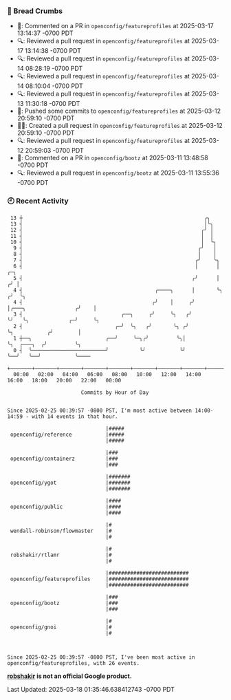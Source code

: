 ### 🍞 Bread Crumbs

 * 💬: Commented on a PR in  `openconfig/featureprofiles` at 2025-03-17 13:14:37 -0700 PDT
 * 🔍: Reviewed a pull request in  `openconfig/featureprofiles` at 2025-03-17 13:14:38 -0700 PDT
 * 🔍: Reviewed a pull request in  `openconfig/featureprofiles` at 2025-03-14 08:28:19 -0700 PDT
 * 🔍: Reviewed a pull request in  `openconfig/featureprofiles` at 2025-03-14 08:10:04 -0700 PDT
 * 🔍: Reviewed a pull request in  `openconfig/featureprofiles` at 2025-03-13 11:30:18 -0700 PDT
 * 🚢: Pushed some commits to `openconfig/featureprofiles` at 2025-03-12 20:59:10 -0700 PDT
 * ✍🏼: Created a pull request in `openconfig/featureprofiles` at 2025-03-12 20:59:10 -0700 PDT
 * 🔍: Reviewed a pull request in  `openconfig/featureprofiles` at 2025-03-12 20:59:03 -0700 PDT
 * 💬: Commented on a PR in  `openconfig/bootz` at 2025-03-11 13:48:58 -0700 PDT
 * 🔍: Reviewed a pull request in  `openconfig/bootz` at 2025-03-11 13:55:36 -0700 PDT

### 🕘 Recent Activity
```
 13 ┼                                                           ╭╮
 13 ┤                                                           │╰╮
 12 ┤                                                          ╭╯ │
 11 ┤                                                          │  │
 10 ┤                                                          │  ╰╮
  9 ┤                                                         ╭╯   │
  8 ┤                                                         │    │
  7 ┤                                                        ╭╯    ╰╮
  6 ┤                                                        │      │                         ╭─╮
  5 ┤                                                       ╭╯      │                        ╭╯ │
  4 ┤                                           ╭────╮      │       ╰╮                      ╭╯  ╰╮
  4 ┤                                          ╭╯    │     ╭╯        │╭───╮                ╭╯    │
  3 ┤                                ╭──╮     ╭╯     ╰╮   ╭╯         ╰╯   ╰╮             ╭─╯     ╰╮
  2 ┤                              ╭─╯  ╰╮   ╭╯       ╰╮ ╭╯                ╰╮           ╭╯        │
  1 ┼──╮                        ╭──╯     ╰─╮╭╯         ╰╮│                  ╰╮  ╭───╮  ╭╯         ╰╮
  0 ┤  ╰────────────────────────╯          ╰╯           ╰╯                   ╰──╯   ╰──╯           ╰────
    +───────+───────+───────+───────+───────+───────+───────+───────+───────+───────+───────+───────+────
  00:00   02:00   04:00   06:00   08:00   10:00   12:00   14:00   16:00   18:00   20:00   22:00   00:00   

						Commits by Hour of Day


Since 2025-02-25 00:39:57 -0800 PST, I'm most active between 14:00-14:59 - with 14 events in that hour.

```



```
                                |#####
 openconfig/reference           |#####
                                |#####

                                |###
 openconfig/containerz          |###
                                |###

                                |#######
 openconfig/ygot                |#######
                                |#######

                                |####
 openconfig/public              |####
                                |####

                                |#
 wendall-robinson/flowmaster    |#
                                |#

                                |#
 robshakir/rtlamr               |#
                                |#

                                |##########################
 openconfig/featureprofiles     |##########################
                                |##########################

                                |###
 openconfig/bootz               |###
                                |###

                                |#
 openconfig/gnoi                |#
                                |#



Since 2025-02-25 00:39:57 -0800 PST, I've been most active in openconfig/featureprofiles, with 26 events.

```
**[robshakir](mailto:robjs@google.com) is not an official Google product.**  


Last Updated: 2025-03-18 01:35:46.638412743 -0700 PDT
